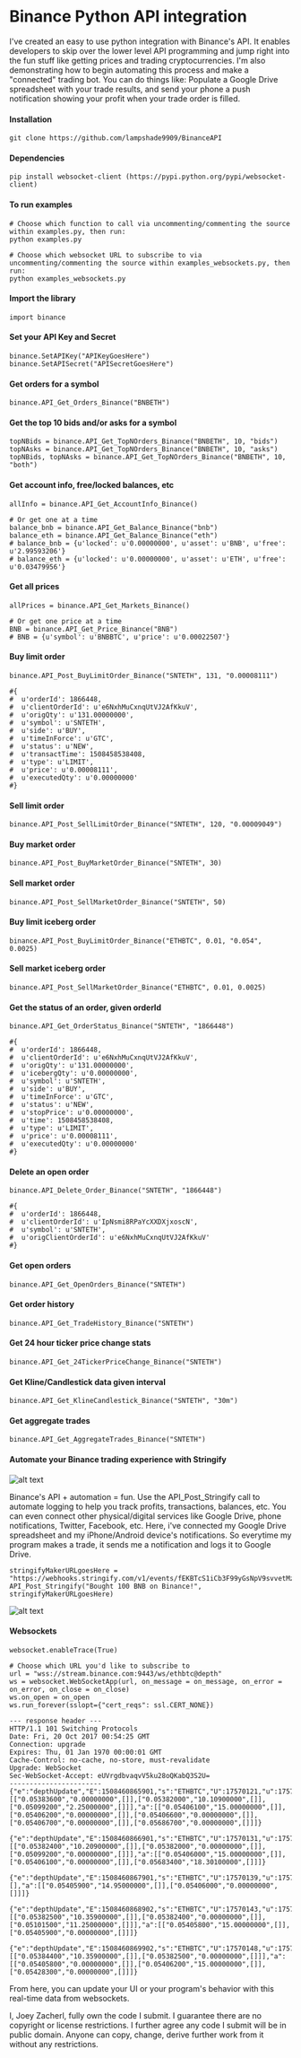 # Binance Python API integration

I've created an easy to use python integration with Binance's API. It enables developers to skip over the lower level API programming and jump right into the fun stuff like getting prices and trading cryptocurrencies. I'm also demonstrating how to begin automating this process and make a "connected" trading bot. You can do things like: Populate a Google Drive spreadsheet with your trade results, and send your phone a push notification showing your profit when your trade order is filled.

#### Installation
    git clone https://github.com/lampshade9909/BinanceAPI

#### Dependencies
	pip install websocket-client (https://pypi.python.org/pypi/websocket-client)

#### To run examples
	# Choose which function to call via uncommenting/commenting the source within examples.py, then run:
	python examples.py
	
	# Choose which websocket URL to subscribe to via uncommenting/commenting the source within examples_websockets.py, then run:
	python examples_websockets.py 
	
	
#### Import the library
	import binance
	
#### Set your API Key and Secret	
	binance.SetAPIKey("APIKeyGoesHere")
	binance.SetAPISecret("APISecretGoesHere")
	
####  Get orders for a symbol
	binance.API_Get_Orders_Binance("BNBETH")
	
####  Get the top 10 bids and/or asks for a symbol
	topNBids = binance.API_Get_TopNOrders_Binance("BNBETH", 10, "bids")
	topNAsks = binance.API_Get_TopNOrders_Binance("BNBETH", 10, "asks")
	topNBids, topNAsks = binance.API_Get_TopNOrders_Binance("BNBETH", 10, "both")

####  Get account info, free/locked balances, etc
	allInfo = binance.API_Get_AccountInfo_Binance()
	
	# Or get one at a time
	balance_bnb = binance.API_Get_Balance_Binance("bnb")
	balance_eth = binance.API_Get_Balance_Binance("eth")
	# balance_bnb = {u'locked': u'0.00000000', u'asset': u'BNB', u'free': u'2.99593206'}
	# balance_eth = {u'locked': u'0.00000000', u'asset': u'ETH', u'free': u'0.03479956'}
	
####  Get all prices
	allPrices = binance.API_Get_Markets_Binance()
	
	# Or get one price at a time
	BNB = binance.API_Get_Price_Binance("BNB")
	# BNB = {u'symbol': u'BNBBTC', u'price': u'0.00022507'}
	
####  Buy limit order
	binance.API_Post_BuyLimitOrder_Binance("SNTETH", 131, "0.00008111")
	
	#{
	#  u'orderId': 1866448,
	#  u'clientOrderId': u'e6NxhMuCxnqUtVJ2AfKkuV',
	#  u'origQty': u'131.00000000',
	#  u'symbol': u'SNTETH',
	#  u'side': u'BUY',
	#  u'timeInForce': u'GTC',
	#  u'status': u'NEW',
	#  u'transactTime': 1508458538408,
	#  u'type': u'LIMIT',
	#  u'price': u'0.00008111',
	#  u'executedQty': u'0.00000000'
	#}
	
####  Sell limit order
	binance.API_Post_SellLimitOrder_Binance("SNTETH", 120, "0.00009049")
	
####  Buy market order
	binance.API_Post_BuyMarketOrder_Binance("SNTETH", 30)
	
####  Sell market order
	binance.API_Post_SellMarketOrder_Binance("SNTETH", 50)

####  Buy limit iceberg order
	binance.API_Post_BuyLimitOrder_Binance("ETHBTC", 0.01, "0.054", 0.0025)
	
####  Sell market iceberg order
	binance.API_Post_SellMarketOrder_Binance("ETHBTC", 0.01, 0.0025)

####  Get the status of an order, given orderId
	binance.API_Get_OrderStatus_Binance("SNTETH", "1866448")
	
	#{
	#  u'orderId': 1866448,
	#  u'clientOrderId': u'e6NxhMuCxnqUtVJ2AfKkuV',
	#  u'origQty': u'131.00000000',
	#  u'icebergQty': u'0.00000000',
	#  u'symbol': u'SNTETH',
	#  u'side': u'BUY',
	#  u'timeInForce': u'GTC',
	#  u'status': u'NEW',
	#  u'stopPrice': u'0.00000000',
	#  u'time': 1508458538408,
	#  u'type': u'LIMIT',
	#  u'price': u'0.00008111',
	#  u'executedQty': u'0.00000000'
	#}

####  Delete an open order
	binance.API_Delete_Order_Binance("SNTETH", "1866448")
	
	#{
	#  u'orderId': 1866448,
	#  u'clientOrderId': u'IpNsmi8RPaYcXXDXjxoscN',
	#  u'symbol': u'SNTETH',
	#  u'origClientOrderId': u'e6NxhMuCxnqUtVJ2AfKkuV'
	#}
	
####  Get open orders
	binance.API_Get_OpenOrders_Binance("SNTETH")

####  Get order history
	binance.API_Get_TradeHistory_Binance("SNTETH")

####  Get 24 hour ticker price change stats
	binance.API_Get_24TickerPriceChange_Binance("SNTETH")

####  Get Kline/Candlestick data given interval
	binance.API_Get_KlineCandlestick_Binance("SNTETH", "30m")

####  Get aggregate trades
	binance.API_Get_AggregateTrades_Binance("SNTETH")
	
####  Automate your Binance trading experience with Stringify	
![alt text](https://i.imgur.com/RydTB09.png)

Binance's API + automation = fun.  Use the API_Post_Stringify call to automate logging to help you track profits, transactions, balances, etc. You can even connect other physical/digital services like Google Drive, phone notifications, Twitter, Facebook, etc. 
Here, i've connected my Google Drive spreadsheet and my iPhone/Android device's notifications.  So everytime my program makes a trade, it sends me a notification and logs it to Google Drive.  

	stringifyMakerURLgoesHere = "https://webhooks.stringify.com/v1/events/fEKBTcS1iCb3F99yGsNpV9svvetMzGwG/1/8a6e11d394fb9ac1af60b789d6e95537/TMSooXKVpJNRZ5choay3"
	API_Post_Stringify("Bought 100 BNB on Binance!", stringifyMakerURLgoesHere)
	
![alt text](https://i.imgur.com/yxtboiV.png)

####  Websockets
    websocket.enableTrace(True)

    # Choose which URL you'd like to subscribe to
    url = "wss://stream.binance.com:9443/ws/ethbtc@depth"
    ws = websocket.WebSocketApp(url, on_message = on_message, on_error = on_error, on_close = on_close)
    ws.on_open = on_open
    ws.run_forever(sslopt={"cert_reqs": ssl.CERT_NONE})
	
	--- response header --- 
	HTTP/1.1 101 Switching Protocols 
	Date: Fri, 20 Oct 2017 00:54:25 GMT 
	Connection: upgrade 
	Expires: Thu, 01 Jan 1970 00:00:01 GMT 
	Cache-Control: no-cache, no-store, must-revalidate 
	Upgrade: WebSocket 
	Sec-WebSocket-Accept: eUVrgdbvaqvV5ku28oQKabQ3S2U= 
	----------------------- 
	{"e":"depthUpdate","E":1508460865901,"s":"ETHBTC","U":17570121,"u":17570130,"b":[["0.05383600","0.00000000",[]],["0.05382000","10.10900000",[]],["0.05099200","2.25000000",[]]],"a":[["0.05406100","15.00000000",[]],["0.05406200","0.00000000",[]],["0.05406600","0.00000000",[]],["0.05406700","0.00000000",[]],["0.05686700","0.00000000",[]]]}
	
	{"e":"depthUpdate","E":1508460866901,"s":"ETHBTC","U":17570131,"u":17570138,"b":[["0.05382400","10.20900000",[]],["0.05382000","0.00000000",[]],["0.05099200","0.00000000",[]]],"a":[["0.05406000","15.00000000",[]],["0.05406100","0.00000000",[]],["0.05683400","18.30100000",[]]]}
	
	{"e":"depthUpdate","E":1508460867901,"s":"ETHBTC","U":17570139,"u":17570142,"b":[],"a":[["0.05405900","14.95000000",[]],["0.05406000","0.00000000",[]]]}
	
	{"e":"depthUpdate","E":1508460868902,"s":"ETHBTC","U":17570143,"u":17570147,"b":[["0.05382500","10.35900000",[]],["0.05382400","0.00000000",[]],["0.05101500","11.25000000",[]]],"a":[["0.05405800","15.00000000",[]],["0.05405900","0.00000000",[]]]}
	
	{"e":"depthUpdate","E":1508460869902,"s":"ETHBTC","U":17570148,"u":17570152,"b":[["0.05384400","10.35900000",[]],["0.05382500","0.00000000",[]]],"a":[["0.05405800","0.00000000",[]],["0.05406200","15.00000000",[]],["0.05428300","0.00000000",[]]]}

From here, you can update your UI or your program's behavior with this real-time data from websockets.


I, Joey Zacherl, fully own the code I submit.  I guarantee there are no copyright or license restrictions.  I further agree any code I submit will be in public domain.  Anyone can copy, change, derive further work from it without any restrictions.